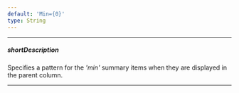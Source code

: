 ```yaml
---
default: 'Min={0}'
type: String
---
```

---
##### shortDescription
Specifies a pattern for the *'min'* summary items when they are displayed in the parent column.

---
